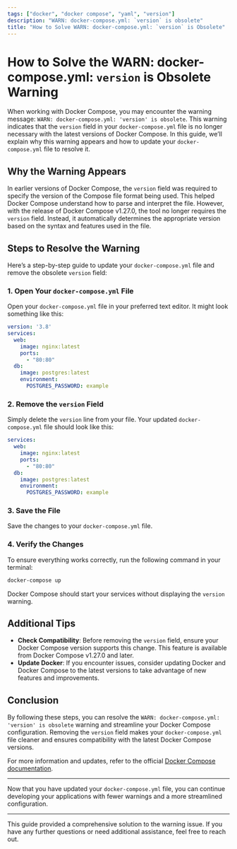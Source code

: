 ```yaml
---
tags: ["docker", "docker compose", "yaml", "version"]
description: "WARN: docker-compose.yml: `version` is obsolete"
title: "How to Solve WARN: docker-compose.yml: `version` is Obsolete"
---
```


# How to Solve the WARN: docker-compose.yml: `version` is Obsolete Warning

When working with Docker Compose, you may encounter the warning message: `WARN: docker-compose.yml: 'version' is obsolete`. This warning indicates that the `version` field in your `docker-compose.yml` file is no longer necessary with the latest versions of Docker Compose. In this guide, we’ll explain why this warning appears and how to update your `docker-compose.yml` file to resolve it.

## Why the Warning Appears

In earlier versions of Docker Compose, the `version` field was required to specify the version of the Compose file format being used. This helped Docker Compose understand how to parse and interpret the file. However, with the release of Docker Compose v1.27.0, the tool no longer requires the `version` field. Instead, it automatically determines the appropriate version based on the syntax and features used in the file.

## Steps to Resolve the Warning

Here’s a step-by-step guide to update your `docker-compose.yml` file and remove the obsolete `version` field:

### 1. Open Your `docker-compose.yml` File

Open your `docker-compose.yml` file in your preferred text editor. It might look something like this:

```yaml
version: '3.8'
services:
  web:
    image: nginx:latest
    ports:
      - "80:80"
  db:
    image: postgres:latest
    environment:
      POSTGRES_PASSWORD: example
```

### 2. Remove the `version` Field

Simply delete the `version` line from your file. Your updated `docker-compose.yml` file should look like this:

```yaml
services:
  web:
    image: nginx:latest
    ports:
      - "80:80"
  db:
    image: postgres:latest
    environment:
      POSTGRES_PASSWORD: example
```

### 3. Save the File

Save the changes to your `docker-compose.yml` file.

### 4. Verify the Changes

To ensure everything works correctly, run the following command in your terminal:

```sh
docker-compose up
```

Docker Compose should start your services without displaying the `version` warning.

## Additional Tips

- **Check Compatibility**: Before removing the `version` field, ensure your Docker Compose version supports this change. This feature is available from Docker Compose v1.27.0 and later.
- **Update Docker**: If you encounter issues, consider updating Docker and Docker Compose to the latest versions to take advantage of new features and improvements.

## Conclusion

By following these steps, you can resolve the `WARN: docker-compose.yml: 'version' is obsolete` warning and streamline your Docker Compose configuration. Removing the `version` field makes your `docker-compose.yml` file cleaner and ensures compatibility with the latest Docker Compose versions.

For more information and updates, refer to the official [Docker Compose documentation](https://docs.docker.com/compose/compose-file/).

---

Now that you have updated your `docker-compose.yml` file, you can continue developing your applications with fewer warnings and a more streamlined configuration.

---

This guide provided a comprehensive solution to the warning issue. If you have any further questions or need additional assistance, feel free to reach out.
